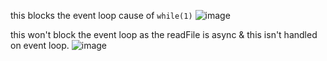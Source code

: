 this blocks the event loop cause of `while(1)`
![image](https://user-images.githubusercontent.com/44992984/216249772-131cfbd1-c37a-4dda-84f9-76f9be37c580.png)

this won't block the event loop as the readFile is async & this isn't handled on event loop.
![image](https://user-images.githubusercontent.com/44992984/216249549-26172366-1188-4e10-b99f-212a6e135dd1.png)



